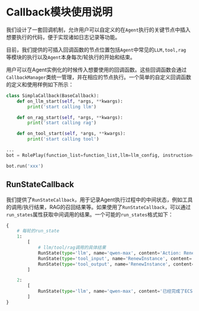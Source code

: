 # Callback模块使用说明

我们设计了一套回调机制，允许用户可以自定义的在`Agent`执行的关键节点中插入想要执行的代码，便于实现诸如日志记录等功能。

目前，我们提供的可插入回调函数的节点位置包括`Agent`中常见的`LLM,tool,rag `等模块的执行以及`Agent`本身每次/轮执行的开始和结束。

用户可以在Agent实例化的时候传入想要使用的回调函数。这些回调函数会通过`CallbackManager`类统一管理，并在相应的节点执行。一个简单的自定义回调函数的定义和使用样例如下所示：

```Python
class SimplaCallback(BaseCallback):
    def on_llm_start(self, *args, **kwargs):
        print('start calling llm')

    def on_rag_start(self, *args, **kwargs):
        print('start calling rag')

    def on_tool_start(self, *args, **kwargs):
        print('start calling tool')

...
bot = RolePlay(function_list=function_list,llm=llm_config, instruction=role_template, callbacks=[callback], stream=False)

bot.run('xxx')
```

## RunStateCallback

我们提供了`RunStateCallback`，用于记录Agent执行过程中的中间状态，例如工具的调用/执行结果，RAG的召回结果等。如果使用了`RunStateCallback`，可以通过`run_states`属性获取中间调用的结果。一个可能的`run_states`格式如下：

```Python
{
    # 每轮的run_state
    1:
        [
            # llm/tool/rag调用的具体结果
            RunState(type='llm', name='qwen-max', content='Action: RenewInstance\nAction Input: {"instance_id": "i-rj90a7e840y5cde", "period": "10"}\n', create_time=1720691946),
            RunState(type='tool_input', name='RenewInstance', content='{"instance_id": "i-rj90a7e840y5cde", "period": "10"}', create_time=1720691946),
            RunState(type='tool_output', name='RenewInstance', content="{'result': '已完成ECS实例ID为i-rj90a7e840y5cde的续费，续费时长10月'}", create_time=1720691946)
        ]

    2:
        [
            RunState(type='llm', name='qwen-max', content='已经完成了ECS实例ID为i-rj90a7e840y5cde的续费操作，续费时长为10个月。', create_time=1720691949)
        ]
}
```
